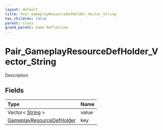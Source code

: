 ```yaml
---
layout: default
title: Pair_GameplayResourceDefHolder_Vector_String
has_children: false
parent: Class
grand_parent: Game Reflection
---
```

# Pair_GameplayResourceDefHolder_Vector_String
Description 

## Fields

| Type | Name |
|:-------------|:--------------|
| Vector< [String](/docs/game-reflection/components/string) > | value |
| [GameplayResourceDefHolder](/docs/game-reflection/components/gameplay_resource_def_holder) | key |

